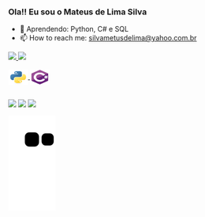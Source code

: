 ### Ola!! Eu sou o Mateus de Lima Silva

- 🌱 Aprendendo: Python, C# e SQL
- 📫 How to reach me: silvametusdelima@yahoo.com.br
<div>
  <a href="https://github.com/MateusdeLima">
  <img height="180em" src="https://github-readme-stats.vercel.app/api?username=MateusdeLima&show_icons=true&theme=dracula&include_all_commits=true&count_private=true"/>
  <img height="180em" src="https://github-readme-stats.vercel.app/api/top-langs/?username=MateusdeLima&layout=compact&langs_count=7&theme=dracula"/
</div>
<div style="display: inline_block"><br>
  <img align="center" alt="Rafa-Python" height="30" width="40" src="https://raw.githubusercontent.com/devicons/devicon/master/icons/python/python-original.svg">
  <img align="center" alt="Rafa-Csharp" height="30" width="40" src="https://raw.githubusercontent.com/devicons/devicon/master/icons/csharp/csharp-original.svg">
</div>
  
  ##
  
  <div>
  <a href="https://instagram.com/mat_9921?utm_medium=copy_link" target="_blank"><img src="https://img.shields.io/badge/-Instagram-%23E4405F?style=for-the-badge&logo=instagram&logoColor=white" target="_blank"></a>
  <a href = "mailto:silvamateudelima99@gamil.com"><img src="https://img.shields.io/badge/-Gmail-%23333?style=for-the-badge&logo=gmail&logoColor=white" target="_blank"></a>
  <a href="https://www.linkedin.com/in/mateus-de-lima-silva-4b577a211" target="_blank"><img src="https://img.shields.io/badge/-LinkedIn-%230077B5?style=for-the-badge&logo=linkedin&logoColor=white" target="_blank"></a>  
  <div>
      
  ![Snake animation](https://github.com/MateusdeLima/MateusdeLima/blob/output/github-contribution-grid-snake.svg)
      
